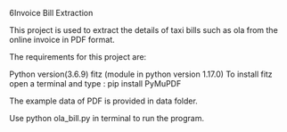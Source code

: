 6Invoice Bill Extraction


This project is used to extract the details of taxi bills such as ola from the online invoice in PDF format.

The requirements for this project are:

Python version(3.6.9)
fitz (module in python version 1.17.0)
To install fitz open a terminal and type : pip install PyMuPDF


The example data of PDF is provided in data folder.

Use python ola_bill.py in terminal to run the program.



